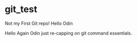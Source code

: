 # git_test
Not my First Git repo!
Hello Odin

Hello Again Odin just re-capping on git command essentials. 